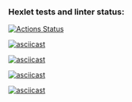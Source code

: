 ### Hexlet tests and linter status:
[![Actions Status](https://github.com/Shpilko/frontend-project-lvl2/actions/workflows/hexlet-check.yml/badge.svg)](https://github.com/Shpilko/frontend-project-lvl2/actions)

[![asciicast](https://asciinema.org/a/iHocqOEynHiGKKEwHAg4nZ2MM.svg)](https://asciinema.org/a/iHocqOEynHiGKKEwHAg4nZ2MM)

[![asciicast](https://asciinema.org/a/v2RxvMntjk8DYJ7EAkW2hjinz.svg)](https://asciinema.org/a/v2RxvMntjk8DYJ7EAkW2hjinz)

[![asciicast](https://asciinema.org/a/pOl6WNVBAfnje8PIQ1MjAPF25.svg)](https://asciinema.org/a/pOl6WNVBAfnje8PIQ1MjAPF25)

[![asciicast](https://asciinema.org/a/xvZ0XZlW6FgLWmP3FtGedvIgM.svg)](https://asciinema.org/a/xvZ0XZlW6FgLWmP3FtGedvIgM)